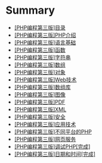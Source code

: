# Summary

* [[PHP编程第三版]目录](README.md)
* [[PHP编程第三版]PHP介绍](di_1_zhang_php_jie_shao.md)
* [[PHP编程第三版]语言基础](di_2_zhang_yu_yan_ji_chu.md)
* [[PHP编程第三版]函数](di_3_zhang_han_shu.md)
* [[PHP编程第三版]字符串](di_4_zhang_zi_fu_chuan.md)
* [[PHP编程第三版]数组](di_5_zhang_shu_zu.md)
* [[PHP编程第三版]对象](di_6_zhang_dui_xiang.md)
* [[PHP编程第三版]Web技术](webji_zhu.md)
* [[PHP编程第三版]数组库](shu_zu_ku.md)
* [[PHP编程第三版]图像](tu_xiang.md)
* [[PHP编程第三版]PDF](pdf.md)
* [[PHP编程第三版]XML](xml.md)
* [[PHP编程第三版]安全](an_quan.md)
* [[PHP编程第三版]应用技术](ying_yong_ji_zhu.md)
* [[PHP编程第三版]不同平台的PHP](bu_tong_ping_tai_de_php.md)
* [[PHP编程第三版]网页服务](wang_ye_fu_wu.md)
* [[PHP编程第三版]调试PHP[完成]](diao_shi_php.md)
* [[PHP编程第三版]日期和时间[完成]](ri_qi_he_shi_jian.md)

